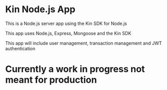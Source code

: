 # Kin Node.js App

This is a Node.js server app using the Kin SDK for Node.js

This app uses Node.js, Express, Mongoose and the Kin SDK

This app will include user management, transaction management and JWT authentication

# Currently a work in progress not meant for production
